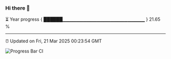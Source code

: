 ### Hi there 👋

⏳ Year progress { ██████▁▁▁▁▁▁▁▁▁▁▁▁▁▁▁▁▁▁▁▁▁▁▁▁ } 21.65 %

---

⏰ Updated on Fri, 21 Mar 2025 00:23:54 GMT

![Progress Bar CI](https://github.com/liununu/liununu/workflows/Progress%20Bar%20CI/badge.svg)

